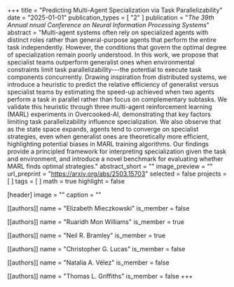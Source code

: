 +++
title = "Predicting Multi-Agent Specialization via Task Parallelizability"
date = "2025-01-01"
publication_types = [ "2" ]
publication = "_The 39th Annual nnual Conference on Neural Information Processing Systems_"
abstract = "Multi-agent systems often rely on specialized agents with distinct roles rather than general-purpose agents that perform the entire task independently. However, the conditions that govern the optimal degree of specialization remain poorly understood. In this work, we propose that specialist teams outperform generalist ones when environmental constraints limit task parallelizability---the potential to execute task components concurrently. Drawing inspiration from distributed systems, we introduce a heuristic to predict the relative efficiency of generalist versus specialist teams by estimating the speed-up achieved when two agents perform a task in parallel rather than focus on complementary subtasks. We validate this heuristic through three multi-agent reinforcement learning (MARL) experiments in Overcooked-AI, demonstrating that key factors limiting task parallelizability influence specialization. We also observe that as the state space expands, agents tend to converge on specialist strategies, even when generalist ones are theoretically more efficient, highlighting potential biases in MARL training algorithms. Our findings provide a principled framework for interpreting specialization given the task and environment, and introduce a novel benchmark for evaluating whether MARL finds optimal strategies."
abstract_short = ""
image_preview = ""
url_preprint = "https://arxiv.org/abs/2503.15703"
selected = false
projects = [ ]
tags = [ ]
math = true
highlight = false

[header]
image = ""
caption = ""

[[authors]]
name = "Elizabeth Mieczkowski"
is_member = false

[[authors]]
name = "Ruaridh Mon Williams"
is_member = true

[[authors]]
name = "Neil R. Bramley"
is_member = true

[[authors]]
name = "Christopher G. Lucas"
is_member = false

[[authors]]
name = "Natalia A. Vélez"
is_member = false

[[authors]]
name = "Thomas L. Griffiths"
is_member = false
+++

